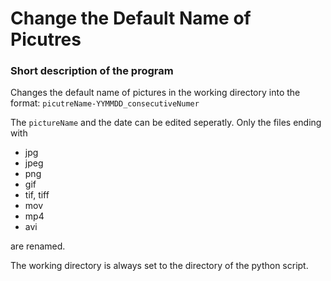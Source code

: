 # Change the Default Name of Picutres
### Short description of the program
Changes the default name of pictures in the working directory into the format: `picutreName-YYMMDD_consecutiveNumer`

The `pictureName` and the date can be edited seperatly.
Only the files ending with
- jpg
- jpeg
- png
- gif
- tif, tiff
- mov
- mp4
- avi

are renamed.

The working directory is always set to the directory of the python script.

